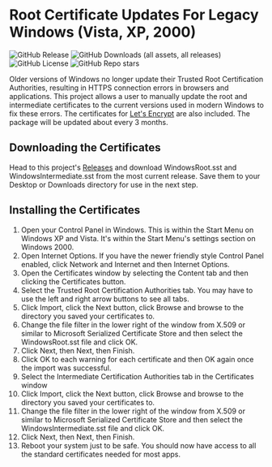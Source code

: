 # Root Certificate Updates For Legacy Windows (Vista, XP, 2000)

![GitHub Release](https://img.shields.io/github/v/release/JohnTHaller/RootCertificateUpdatesForLegacyWindows)
![GitHub Downloads (all assets, all releases)](https://img.shields.io/github/downloads/JohnTHaller/RootCertificateUpdatesForLegacyWindows/total)
![GitHub License](https://img.shields.io/github/license/JohnTHaller/RootCertificateUpdatesForLegacyWindows)
![GitHub Repo stars](https://img.shields.io/github/stars/JohnTHaller/RootCertificateUpdatesForLegacyWindows)

Older versions of Windows no longer update their Trusted Root Certification Authorities, resulting in HTTPS connection errors in browsers and applications. This project allows a user to manually update the root and intermediate certificates to the current versions used in modern Windows to fix these errors. The certificates for [Let's Encrypt](https://letsencrypt.org/) are also included. The package will be updated about every 3 months.
## Downloading the Certificates
Head to this project's [Releases](https://github.com/JohnTHaller/RootCertificateUpdatesForLegacyWindows/releases) and download WindowsRoot.sst and WindowsIntermediate.sst from the most current release. Save them to your Desktop or Downloads directory for use in the next step.
## Installing the Certificates
1. Open your Control Panel in Windows. This is within the Start Menu on Windows XP and Vista. It's within the Start Menu's settings section on Windows 2000.
2. Open Internet Options. If you have the newer friendly style Control Panel enabled, click Network and Internet and then Internet Options.
3. Open the Certificates window by selecting the Content tab and then clicking the Certificates button.
4. Select the Trusted Root Certification Authorities tab. You may have to use the left and right arrow buttons to see all tabs.
5. Click Import, click the Next button, click Browse and browse to the directory you saved your certificates to.
6. Change the file filter in the lower right of the window from X.509 or similar to Microsoft Serialized Certificate Store and then select the WindowsRoot.sst file and click OK.
7. Click Next, then Next, then Finish.
8. Click OK to each warning for each certificate and then OK again once the import was successful.
9. Select the Intermediate Certification Authorities tab in the Certificates window
10. Click Import, click the Next button, click Browse and browse to the directory you saved your certificates to.
11. Change the file filter in the lower right of the window from X.509 or similar to Microsoft Serialized Certificate Store and then select the WindowsIntermediate.sst file and click OK.
12. Click Next, then Next, then Finish.
13. Reboot your system just to be safe.
You should now have access to all the standard certificates needed for most apps.
